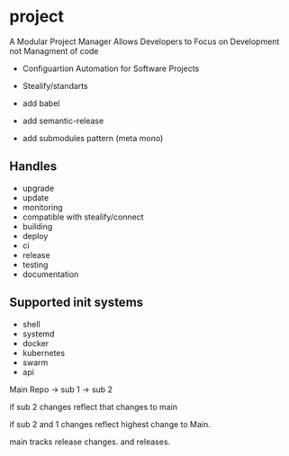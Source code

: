 # project
A Modular Project Manager Allows Developers to Focus on Development not Managment of code

- Configuartion Automation for Software Projects

- Stealify/standarts
- add babel
- add semantic-release
- add submodules pattern (meta mono)

## Handles
- upgrade
- update
- monitoring
- compatible with stealify/connect
- building
- deploy
- ci
- release
- testing
- documentation

## Supported init systems
- shell
- systemd
- docker
- kubernetes
- swarm
- api

Main Repo -> sub 1
 -> sub 2
 
 if sub 2 changes reflect that changes to main 
 
 if sub 2 and 1 changes reflect highest change to Main.
 
 main tracks release changes. and releases.
